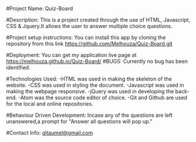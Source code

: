 #Project Name:
Quiz-Board

#Description:
This is a project created through the use of HTML, Javascript, CSS & Jquery.It allows the user to answer multiple choice questions.

#Project setup instructions:
You can install this app by cloning the repository from this link https://github.com/Melhouza/Quiz-Board.git

#Deployment:
You can get my application live page at https://melhouza.github.io/Quiz-Board/
#BUGS:
Currently no bug has been identified.

#Technologies Used:
 -HTML was used in making the skeleton of the website.
-CSS was used in styling the document.
-Javascript was used in making the webpage responsive.
-jQuery was used in developing the back-end.
 -Atom was the source code editor of choice.
 -Git and Github are used for the local and online repositories.

#Behaviour Driven Development:
Incase any of the questions are left unanswered,a prompt for "Answer all questions will pop up."

#Contact Info:
gitaumel@gmail.com
